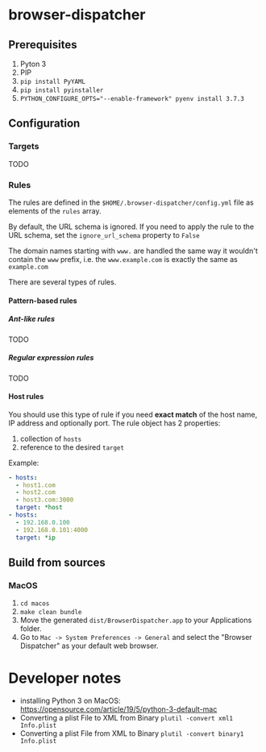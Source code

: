 # browser-dispatcher

## Prerequisites
1. Pyton 3
2. PIP
3. `pip install PyYAML`
4. `pip install pyinstaller`
1. `PYTHON_CONFIGURE_OPTS="--enable-framework" pyenv install 3.7.3`


## Configuration

### Targets
TODO

### Rules
The rules are defined in the `$HOME/.browser-dispatcher/config.yml` file as elements of the `rules` array.

By default, the URL schema is ignored. 
If you need to apply the rule to the URL schema, set the `ignore_url_schema` property to `False`   

The domain names starting with `www.` are handled the same way it wouldn't contain the `www` prefix, i.e. the
`www.example.com` is exactly the same as `example.com`
   
There are several types of rules. 

#### Pattern-based rules
##### Ant-like rules
TODO

##### Regular expression rules 
TODO

#### Host rules
You should use this type of rule if you need **exact match** of the host name, IP address and optionally port. 
The rule object has 2 properties:
1. collection of `hosts`
1. reference to the desired `target` 


Example:

```yaml
- hosts:
  - host1.com
  - host2.com
  - host3.com:3000
  target: *host
- hosts:
  - 192.168.0.100
  - 192.168.0.101:4000
  target: *ip
```


## Build from sources
### MacOS
1. `cd macos`
1. `make clean bundle`
7. Move the generated `dist/BrowserDispatcher.app` to your Applications folder.
8. Go to `Mac -> System Preferences -> General` and select the "Browser Dispatcher" as your default web browser.	

# Developer notes
* installing Python 3 on MacOS: https://opensource.com/article/19/5/python-3-default-mac
* Converting a plist File to XML from Binary
`plutil -convert xml1 Info.plist`
* Converting a plist File from XML to Binary
`plutil -convert binary1 Info.plist`

